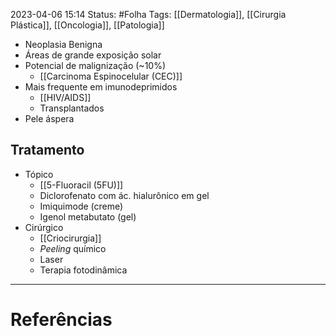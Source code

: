 2023-04-06 15:14
Status: #Folha 
Tags: [[Dermatologia]], [[Cirurgia Plástica]], [[Oncologia]], [[Patologia]]
<br/>
- Neoplasia Benigna
- Áreas de grande exposição solar
- Potencial de malignização (~10%)
	- [[Carcinoma Espinocelular (CEC)]]
- Mais frequente em imunodeprimidos
	- [[HIV/AIDS]]
	- Transplantados
- Pele áspera
## Tratamento
- Tópico
	- [[5-Fluoracil (5FU)]] 
	- Diclorofenato com ác. hialurônico em gel
	- Imiquimode (creme)
	- Igenol metabutato (gel)
- Cirúrgico
	- [[Criocirurgia]]
	- _Peeling_ químico
	- Laser
	- Terapia fotodinâmica
____
# Referências


